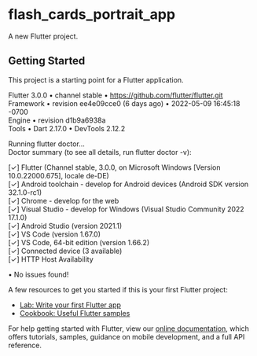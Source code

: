 # flash_cards_portrait_app

A new Flutter project.

## Getting Started

This project is a starting point for a Flutter application.

Flutter 3.0.0 • channel stable • https://github.com/flutter/flutter.git  
Framework • revision ee4e09cce0 (6 days ago) • 2022-05-09 16:45:18 -0700  
Engine • revision d1b9a6938a  
Tools • Dart 2.17.0 • DevTools 2.12.2  


Running flutter doctor...  
Doctor summary (to see all details, run flutter doctor -v):  

[✓] Flutter (Channel stable, 3.0.0, on Microsoft Windows [Version 10.0.22000.675], locale de-DE)  
[✓] Android toolchain - develop for Android devices (Android SDK version 32.1.0-rc1)  
[✓] Chrome - develop for the web  
[✓] Visual Studio - develop for Windows (Visual Studio Community 2022 17.1.0)  
[✓] Android Studio (version 2021.1)  
[✓] VS Code (version 1.67.0)  
[✓] VS Code, 64-bit edition (version 1.66.2)  
[✓] Connected device (3 available)  
[✓] HTTP Host Availability  
 
• No issues found!

A few resources to get you started if this is your first Flutter project:

- [Lab: Write your first Flutter app](https://flutter.dev/docs/get-started/codelab)
- [Cookbook: Useful Flutter samples](https://flutter.dev/docs/cookbook)

For help getting started with Flutter, view our
[online documentation](https://flutter.dev/docs), which offers tutorials,
samples, guidance on mobile development, and a full API reference.
